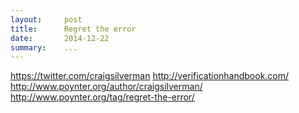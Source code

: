 ```yaml
---
layout:     post
title:      Regret the error
date:       2014-12-22
summary:    ... 
---
```



https://twitter.com/craigsilverman
http://verificationhandbook.com/
http://www.poynter.org/author/craigsilverman/
http://www.poynter.org/tag/regret-the-error/